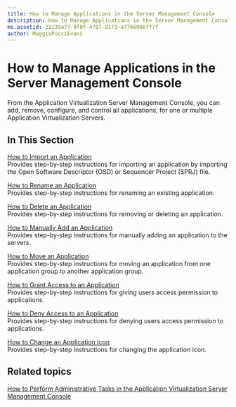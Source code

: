 ```yaml
---
title: How to Manage Applications in the Server Management Console
description: How to Manage Applications in the Server Management Console
ms.assetid: 21139a77-9f0f-4787-8173-a7766966ff7f
author: MaggiePucciEvans
---
```


# How to Manage Applications in the Server Management Console


From the Application Virtualization Server Management Console, you can add, remove, configure, and control all applications, for one or multiple Application Virtualization Servers.

## In This Section


<a href="" id="how-to-import-an-application"></a>[How to Import an Application](how-to-import-an-applicationserver.md)  
Provides step-by-step instructions for importing an application by importing the Open Software Descriptor (OSD) or Sequencer Project (SPRJ) file.

<a href="" id="how-to-rename-an-application"></a>[How to Rename an Application](how-to-rename-an-application.md)  
Provides step-by-step instructions for renaming an existing application.

<a href="" id="how-to-delete-an-application"></a>[How to Delete an Application](how-to-delete-an-application-server.md)  
Provides step-by-step instructions for removing or deleting an application.

<a href="" id="how-to-manually-add-an-application"></a>[How to Manually Add an Application](how-to-manually-add-an-application.md)  
Provides step-by-step instructions for manually adding an application to the servers.

<a href="" id="how-to-move-an-application"></a>[How to Move an Application](how-to-move-an-application.md)  
Provides step-by-step instructions for moving an application from one application group to another application group.

<a href="" id="how-to-grant-access-to-an-application"></a>[How to Grant Access to an Application](how-to-grant-access-to-an-application.md)  
Provides step-by-step instructions for giving users access permission to applications.

<a href="" id="how-to-deny-access-to-an-application"></a>[How to Deny Access to an Application](how-to-deny-access-to-an-application.md)  
Provides step-by-step instructions for denying users access permission to applications.

<a href="" id="how-to-change-an-application-icon"></a>[How to Change an Application Icon](how-to-change-an-application-iconserver.md)  
Provides step-by-step instructions for changing the application icon.

## Related topics


[How to Perform Administrative Tasks in the Application Virtualization Server Management Console](how-to-perform-administrative-tasks-in-the-application-virtualization-server-management-console.md)

 

 





